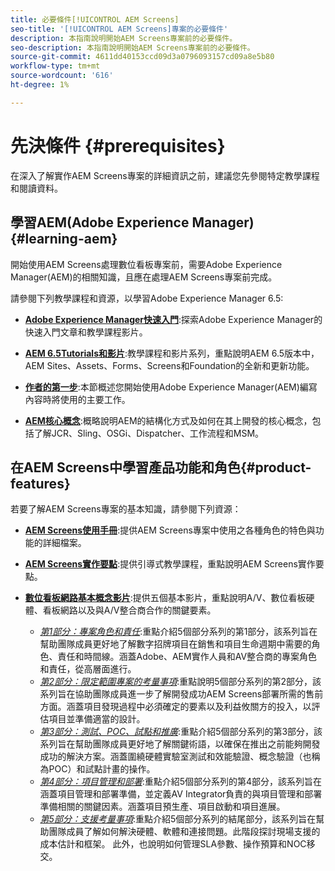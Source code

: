 ```yaml
---
title: 必要條件[!UICONTROL AEM Screens]
seo-title: '[!UICONTROL AEM Screens]專案的必要條件'
description: 本指南說明開始AEM Screens專案前的必要條件。
seo-description: 本指南說明開始AEM Screens專案前的必要條件。
source-git-commit: 4611dd40153ccd09d3a0796093157cd09a8e5b80
workflow-type: tm+mt
source-wordcount: '616'
ht-degree: 1%

---
```



# 先決條件 {#prerequisites}

在深入了解實作AEM Screens專案的詳細資訊之前，建議您先參閱特定教學課程和閱讀資料。

## 學習AEM(Adobe Experience Manager){#learning-aem}

開始使用AEM Screens處理數位看板專案前，需要Adobe Experience Manager(AEM)的相關知識，且應在處理AEM Screens專案前完成。

請參閱下列教學課程和資源，以學習Adobe Experience Manager 6.5:

* **[Adobe Experience Manager快速入門](https://helpx.adobe.com/tw/experience-manager/get-started.html)**:探索Adobe Experience Manager的快速入門文章和教學課程影片。

* **[AEM 6.5Tutorials和影片](https://helpx.adobe.com/experience-manager/kt/index/aem-6-5-videos.html)**:教學課程和影片系列，重點說明AEM 6.5版本中，AEM Sites、Assets、Forms、Screens和Foundation的全新和更新功能。

* **[作者的第一步](https://helpx.adobe.com/experience-manager/6-5/sites/authoring/using/first-steps.html)**:本節概述您開始使用Adobe Experience Manager(AEM)編寫內容時將使用的主要工作。

* **[AEM核心概念](https://helpx.adobe.com/experience-manager/6-5/sites/developing/using/the-basics.html)**:概略說明AEM的結構化方式及如何在其上開發的核心概念，包括了解JCR、Sling、OSGi、Dispatcher、工作流程和MSM。

## 在AEM Screens中學習產品功能和角色{#product-features}

若要了解AEM Screens專案的基本知識，請參閱下列資源：

* **[AEM Screens使用手冊](https://helpx.adobe.com/tw/experience-manager/6-5/screens/user-guide.html)**:提供AEM Screens專案中使用之各種角色的特色與功能的詳細檔案。

* **[AEM Screens實作要點](https://experienceleague.adobe.com/?launch=AEM-7a#recommended/solutions/experience-manager)**:提供引導式教學課程，重點說明AEM Screens實作要點。

* **[數位看板網路基本概念影片](https://helpx.adobe.com/experience-manager/6-5/screens/user-guide.html?topic=/experience-manager/6-5/screens/morehelp/digital-signage-networks-basics.ug.js)**:提供五個基本影片，重點說明A/V、數位看板硬體、看板網路以及與A/V整合商合作的關鍵要素。
   * *[第1部分：專案角色和責任](https://helpx.adobe.com/experience-manager/6-5/screens/using/project-roles-responsibilities.html)*:重點介紹5個部分系列的第1部分，該系列旨在幫助團隊成員更好地了解數字招牌項目在銷售和項目生命週期中需要的角色、責任和時間線。涵蓋Adobe、AEM實作人員和AV整合商的專案角色和責任，從高層面進行。
   * *[第2部分：限定範圍專案的考量事項](https://helpx.adobe.com/experience-manager/6-5/screens/using/project-considerations.html)*:重點說明5個部分系列的第2部分，該系列旨在協助團隊成員進一步了解開發成功AEM Screens部署所需的售前方面。涵蓋項目發現過程中必須確定的要素以及利益攸關方的投入，以評估項目並準備適當的設計。
   * *[第3部分：測試、POC、試點和推廣](https://helpx.adobe.com/experience-manager/6-5/screens/using/testing-pocs-pilots-rollouts.html)*:重點介紹5個部分系列的第3部分，該系列旨在幫助團隊成員更好地了解關鍵術語，以確保在推出之前能夠開發成功的解決方案。涵蓋圍繞硬體實驗室測試和效能驗證、概念驗證（也稱為POC）和試點計畫的操作。
   * *[第4部分：項目管理和部署](https://helpx.adobe.com/experience-manager/6-5/screens/using/project-management-and-deployment.html)*:重點介紹5個部分系列的第4部分，該系列旨在涵蓋項目管理和部署準備，並定義AV Integrator負責的與項目管理和部署準備相關的關鍵因素。涵蓋項目預生產、項目啟動和項目進展。
   * *[第5部分：支援考量事項](https://helpx.adobe.com/experience-manager/6-5/screens/using/support-considerations.html)*:重點介紹5個部分系列的結尾部分，該系列旨在幫助團隊成員了解如何解決硬體、軟體和連接問題。此階段探討現場支援的成本估計和框架。 此外，也說明如何管理SLA參數、操作預算和NOC移交。

